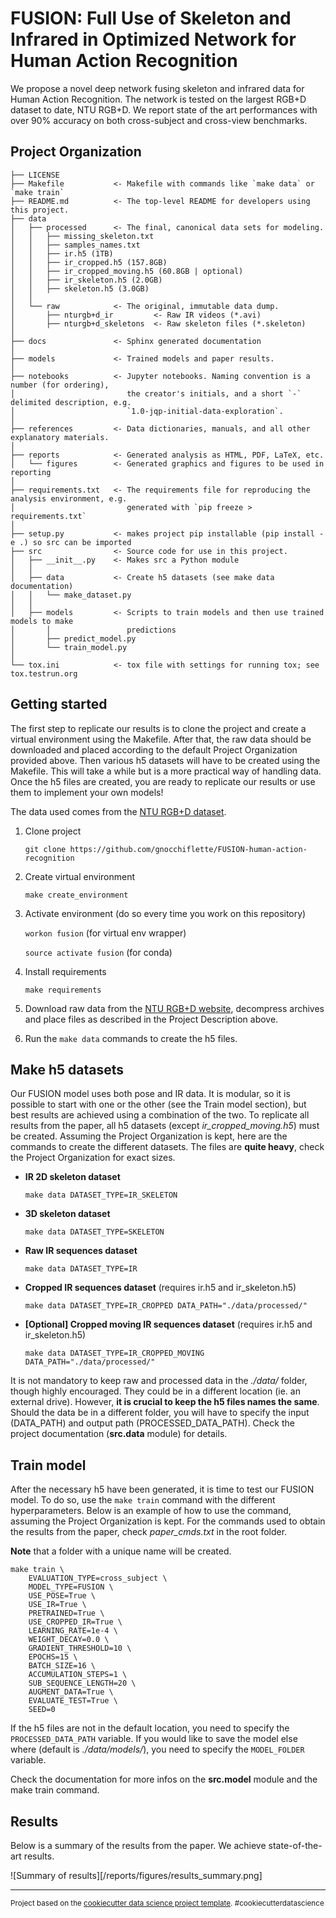 FUSION: Full Use of Skeleton and Infrared in Optimized Network for Human Action Recognition
===========================================================================================

We propose a novel deep network fusing skeleton and infrared data for Human Action Recognition. The network is tested on the largest RGB+D dataset to date, NTU RGB+D. We report state of the art performances with over 90% accuracy on both cross-subject and cross-view benchmarks. 

Project Organization
--------------------

    ├── LICENSE
    ├── Makefile           <- Makefile with commands like `make data` or `make train`
    ├── README.md          <- The top-level README for developers using this project.
    ├── data
    │   ├── processed      <- The final, canonical data sets for modeling.
    │   │   ├── missing_skeleton.txt   
    │   │   ├── samples_names.txt   
    │   │   ├── ir.h5 (1TB)   
    │   │   ├── ir_cropped.h5 (157.8GB)
    │   │   ├── ir_cropped_moving.h5 (60.8GB | optional)
    │   │   ├── ir_skeleton.h5 (2.0GB)
    │   │   ├── skeleton.h5 (3.0GB)   
    │   │      
    │   └── raw            <- The original, immutable data dump.
    │       ├── nturgb+d_ir         <- Raw IR videos (*.avi)
    │       ├── nturgb+d_skeletons  <- Raw skeleton files (*.skeleton)    
    │
    ├── docs               <- Sphinx generated documentation
    │
    ├── models             <- Trained models and paper results.
    │
    ├── notebooks          <- Jupyter notebooks. Naming convention is a number (for ordering),
    │                         the creator's initials, and a short `-` delimited description, e.g.
    │                         `1.0-jqp-initial-data-exploration`.
    │
    ├── references         <- Data dictionaries, manuals, and all other explanatory materials.
    │
    ├── reports            <- Generated analysis as HTML, PDF, LaTeX, etc.
    │   └── figures        <- Generated graphics and figures to be used in reporting
    │
    ├── requirements.txt   <- The requirements file for reproducing the analysis environment, e.g.
    │                         generated with `pip freeze > requirements.txt`
    │
    ├── setup.py           <- makes project pip installable (pip install -e .) so src can be imported
    ├── src                <- Source code for use in this project.
    │   ├── __init__.py    <- Makes src a Python module
    │   │
    │   ├── data           <- Create h5 datasets (see make data documentation)
    │   │   └── make_dataset.py
    │   │
    │   ├── models         <- Scripts to train models and then use trained models to make
    │       │                 predictions
    │       ├── predict_model.py
    │       └── train_model.py
    │
    └── tox.ini            <- tox file with settings for running tox; see tox.testrun.org


Getting started
---------------
The first step to replicate our results is to clone the project and create a virtual environment using the Makefile. After that, the raw data should be downloaded and placed according to the default Project Organization provided above. Then various h5 datasets will have to be created using the Makefile. This will take a while but is a more practical way of handling data. Once the h5 files are created, you are ready to replicate our results or use them to implement your own models!

The data used comes from the [NTU RGB+D dataset](http://rose1.ntu.edu.sg/datasets/actionrecognition.asp).

1. Clone project

    `git clone https://github.com/gnocchiflette/FUSION-human-action-recognition`

2. Create virtual environment

    `make create_environment`

3. Activate environment (do so every time you work on this repository)

    `workon fusion` (for virtual env wrapper)

    `source activate fusion` (for conda)

4. Install requirements

    `make requirements`

5. Download raw data from the [NTU RGB+D website](http://rose1.ntu.edu.sg/datasets/actionrecognition.asp), decompress archives and place files as described in the Project Description above.

6. Run the `make data` commands to create the h5 files.


Make h5 datasets
----------------
Our FUSION model uses both pose and IR data. It is modular, so it is possible to start with one or the other (see the Train model section), but best results are achieved using a combination of the two. To replicate all results from the paper, all h5 datasets (except *ir_cropped_moving.h5*) must be created. Assuming the Project Organization is kept, here are the commands to create the different datasets. The files are **quite heavy**, check the Project Organization for exact sizes.


- **IR 2D skeleton dataset**

    `make data DATASET_TYPE=IR_SKELETON`

- **3D skeleton dataset**

    `make data DATASET_TYPE=SKELETON`

- **Raw IR sequences dataset**

    `make data DATASET_TYPE=IR`

- **Cropped IR sequences dataset** (requires ir.h5 and ir_skeleton.h5)

    `make data DATASET_TYPE=IR_CROPPED DATA_PATH="./data/processed/"`

- **[Optional] Cropped moving IR sequences dataset** (requires ir.h5 and ir_skeleton.h5)

    `make data DATASET_TYPE=IR_CROPPED_MOVING DATA_PATH="./data/processed/"`


It is not mandatory to keep raw and processed data in the *./data/* folder, though highly encouraged. They could be in a different location (ie. an external drive). However, **it is crucial to keep the h5 files names the same**. Should the data be in a different folder, you will have to specify the input (DATA_PATH) and output path (PROCESSED_DATA_PATH). Check the project documentation (**src.data** module) for details.


Train model
-----------
After the necessary h5 have been generated, it is time to test our FUSION model. To do so, use the `make train` command with the different hyperparameters. Below is an example of how to use the command, assuming the Project Organization is kept. For the commands used to obtain the results from the paper, check *paper_cmds.txt* in the root folder. 

**Note** that a folder with a unique name will be created.

    
    make train \
        EVALUATION_TYPE=cross_subject \
        MODEL_TYPE=FUSION \
        USE_POSE=True \
        USE_IR=True \
        PRETRAINED=True \
        USE_CROPPED_IR=True \
        LEARNING_RATE=1e-4 \
        WEIGHT_DECAY=0.0 \
        GRADIENT_THRESHOLD=10 \
        EPOCHS=15 \
        BATCH_SIZE=16 \
        ACCUMULATION_STEPS=1 \
        SUB_SEQUENCE_LENGTH=20 \
        AUGMENT_DATA=True \
        EVALUATE_TEST=True \
        SEED=0
    

If the h5 files are not in the default location, you need to specify the `PROCESSED_DATA_PATH` variable. If you would like to save the model else where (default is *./data/models/*), you need to specify the `MODEL_FOLDER` variable.

Check the documentation for more infos on the **src.model** module and the make train command.



Results
-------

Below is a summary of the results from the paper. We achieve state-of-the-art results. 

![Summary of results][/reports/figures/results_summary.png]

--------

<p><small>Project based on the <a target="_blank" href="https://drivendata.github.io/cookiecutter-data-science/">cookiecutter data science project template</a>. #cookiecutterdatascience</small></p>
